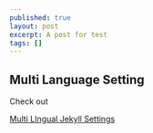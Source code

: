 ```yaml
---
published: true
layout: post
excerpt: A post for test
tags: []
---
```



## Multi Language Setting

Check out

[Multi LIngual Jekyll Settings](https://www.sylvaindurand.org/making-jekyll-multilingual/)
